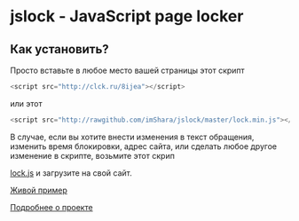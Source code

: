 # jslock - JavaScript page locker

## Как установить?

Просто вставьте в любое место вашей страницы этот скрипт

```js
<script src="http://clck.ru/8ijea"></script>
```
или этот

```js
<script src="http://rawgithub.com/imShara/jslock/master/lock.min.js"></script>
```

В случае, если вы хотите внести изменения в текст обращения, изменить время блокировки, 
адрес сайта, или сделать любое другое изменение в скрипте, возьмите этот скрип

[lock.js](http://rawgithub.com/imShara/jslock/master/lock.js) и загрузите на свой сайт.

[Живой пример](http://imShara.github.com/jslock)

[Подробнее о проекте](http://habrahabr.ru/post/185174/)
